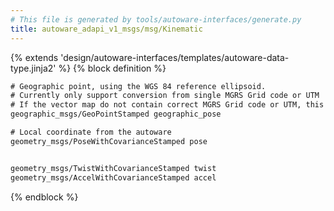```yaml
---
# This file is generated by tools/autoware-interfaces/generate.py
title: autoware_adapi_v1_msgs/msg/Kinematic
---
```


{% extends 'design/autoware-interfaces/templates/autoware-data-type.jinja2' %}
{% block definition %}

```txt
# Geographic point, using the WGS 84 reference ellipsoid.
# Currently only support conversion from single MGRS Grid code or UTM
# If the vector map do not contain correct MGRS Grid code or UTM, this data will be not valid
geographic_msgs/GeoPointStamped geographic_pose

# Local coordinate from the autoware
geometry_msgs/PoseWithCovarianceStamped pose


geometry_msgs/TwistWithCovarianceStamped twist
geometry_msgs/AccelWithCovarianceStamped accel
```

{% endblock %}
